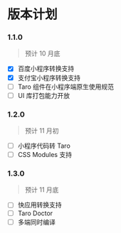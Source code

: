 # 版本计划

### 1.1.0

> 预计 10 月底

- [x] 百度小程序转换支持
- [x] 支付宝小程序转换支持
- [ ] Taro 组件在小程序端原生使用规范
- [ ] UI 库打包能力开放

### 1.2.0

> 预计 11 月初

- [ ] 小程序代码转 Taro
- [ ] CSS Modules 支持

### 1.3.0

> 预计 11 月底

- [ ] 快应用转换支持
- [ ] Taro Doctor
- [ ] 多端同时编译
